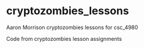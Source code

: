 # cryptozombies_lessons
Aaron Morrison
cryptozombies lessons for csc_4980

Code from cryptozombies lesson assignments
